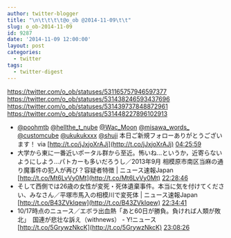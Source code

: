 ```yaml
---
author: twitter-blogger
title: "\n\t\t\t\t@o_ob @2014-11-09\t\t"
slug: o_ob-2014-11-09
id: 9287
date: '2014-11-09 12:00:00'
layout: post
categories:
  - twitter
tags:
  - twitter-digest
---
```


https://twitter.com/o_ob/statuses/531165757946597377 https://twitter.com/o_ob/statuses/531438246593437696 https://twitter.com/o_ob/statuses/531439737848872961 https://twitter.com/o_ob/statuses/531448227896102913  

*   [@poohmtb](https://twitter.com/poohmtb) [@hellthe_t_nube](https://twitter.com/hellthe_t_nube) [@Wac_Moon](https://twitter.com/Wac_Moon) [@misawa_words_](https://twitter.com/misawa_words_) [@customcube](https://twitter.com/customcube) [@ukukukxxx](https://twitter.com/ukukukxxx) [@shuji](https://twitter.com/shuji) 本日ご新規フォローありがとうございます！ via [http://t.co/jJxjoXrAJj](http://t.co/jJxjoXrAJj) [04:25:59](https://twitter.com/o_ob/statuses/531165757946597377)
*   大学から東に一番近いポータル群から至近。怖いね…というか，近寄らないようにしよう…パトカーも多いだろうし／2013年9月 相模原市南区当麻の通り魔事件の犯人が再び？容疑者特徴 | ニュース速報Japan [http://t.co/Mt6LvVy0Mt](http://t.co/Mt6LvVy0Mt) [22:28:46](https://twitter.com/o_ob/statuses/531438246593437696)
*   そして西側では26歳の女性が変死・死体遺棄事件。本当に気を付けてください、みなさん／平塚市馬入の相模川で変死体 | ニュース速報Japan [http://t.co/B43ZVkIqew](http://t.co/B43ZVkIqew) [22:34:41](https://twitter.com/o_ob/statuses/531439737848872961)
*   10/17時点のニュース／エボラ出血熱「あと60日が勝負。負ければ人類が敗北」　国連が悲壮な訴え（withnews） - Y!ニュース [http://t.co/5GrywzNkcK](http://t.co/5GrywzNkcK) [23:08:26](https://twitter.com/o_ob/statuses/531448227896102913)